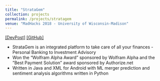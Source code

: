 ```yaml
---
title: "StrataGem"
collection: projects
permalink: /projects/stratagem
venue: "MadHacks 2018 - University of Wisconsin-Madison"
---  
```

[[DevPost]](https://devpost.com/software/strategicinvestor)
[[GitHub]](https://github.com/sharanramjee/StrategicInvestor)

* StrataGem is an integrated platform to take care of all your finances - Personal Banking to Investment Advisory
* Won the “Wolfram Alpha Award” sponsored by Wolfram Alpha and the ”Best Payment Solution” award sponsored by Authorize.net
* Written in Java and XML for Android with ML merger prediction and sentiment analysis algorithms written in Python
